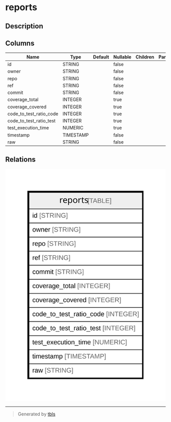 # reports

## Description

## Columns

| Name | Type | Default | Nullable | Children | Parents | Description |
| ---- | ---- | ------- | -------- | -------- | ------- | ------- |
| id | STRING |  | false |  |  |  |
| owner | STRING |  | false |  |  |  |
| repo | STRING |  | false |  |  |  |
| ref | STRING |  | false |  |  |  |
| commit | STRING |  | false |  |  |  |
| coverage_total | INTEGER |  | true |  |  |  |
| coverage_covered | INTEGER |  | true |  |  |  |
| code_to_test_ratio_code | INTEGER |  | true |  |  |  |
| code_to_test_ratio_test | INTEGER |  | true |  |  |  |
| test_execution_time | NUMERIC |  | true |  |  |  |
| timestamp | TIMESTAMP |  | false |  |  |  |
| raw | STRING |  | false |  |  |  |

## Relations

![er](reports.svg)

---

> Generated by [tbls](https://github.com/k1LoW/tbls)
